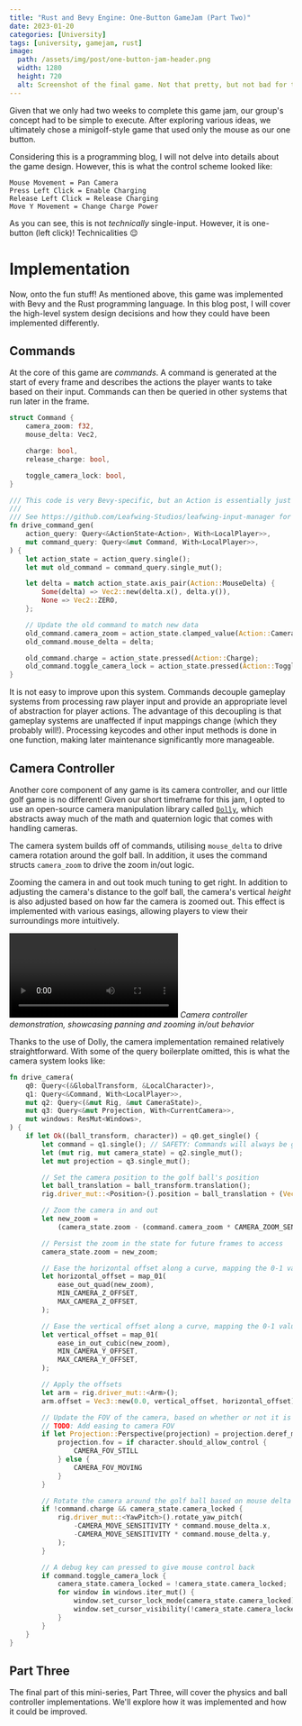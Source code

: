 ```yaml
---
title: "Rust and Bevy Engine: One-Button GameJam (Part Two)"
date: 2023-01-20
categories: [University]
tags: [university, gamejam, rust]
image:
  path: /assets/img/post/one-button-jam-header.png
  width: 1280
  height: 720
  alt: Screenshot of the final game. Not that pretty, but not bad for two weeks of work!
---
```


Given that we only had two weeks to complete this game jam, our group's concept had to be simple to execute. After exploring various ideas, we ultimately chose a minigolf-style game that used only the mouse as our one button.

Considering this is a programming blog, I will not delve into details about the game design. However, this is what the control scheme looked like:

```
Mouse Movement = Pan Camera
Press Left Click = Enable Charging
Release Left Click = Release Charging
Move Y Movement = Change Charge Power
```

As you can see, this is not *technically* single-input. However, it is one-button (left click)! Technicalities 😌

# Implementation

Now, onto the fun stuff! As mentioned above, this game was implemented with Bevy and the Rust programming language. In this blog post, I will cover the high-level system design decisions and how they could have been implemented differently.

## Commands

At the core of this game are *commands*. A command is generated at the start of every frame and describes the actions the player wants to take based on their input. Commands can then be queried in other systems that run later in the frame.

```rust
struct Command {
    camera_zoom: f32,
    mouse_delta: Vec2,

    charge: bool,
    release_charge: bool,

    toggle_camera_lock: bool,
}

/// This code is very Bevy-specific, but an Action is essentially just an input, using the Leafwing Input Manager library.
///
/// See https://github.com/Leafwing-Studios/leafwing-input-manager for more info.
fn drive_command_gen(
    action_query: Query<&ActionState<Action>, With<LocalPlayer>>,
    mut command_query: Query<&mut Command, With<LocalPlayer>>,
) {
    let action_state = action_query.single();
    let mut old_command = command_query.single_mut();

    let delta = match action_state.axis_pair(Action::MouseDelta) {
        Some(delta) => Vec2::new(delta.x(), delta.y()),
        None => Vec2::ZERO,
    };

    // Update the old command to match new data
    old_command.camera_zoom = action_state.clamped_value(Action::CameraZoom);
    old_command.mouse_delta = delta;

    old_command.charge = action_state.pressed(Action::Charge);
    old_command.toggle_camera_lock = action_state.pressed(Action::ToggleCameraLock);
}
```

It is not easy to improve upon this system. Commands decouple gameplay systems from processing raw player input and provide an appropriate level of abstraction for player actions. The advantage of this decoupling is that gameplay systems are unaffected if input mappings change (which they probably will!). Processing keycodes and other input methods is done in one function, making later maintenance significantly more manageable.

## Camera Controller

Another core component of any game is its camera controller, and our little golf game is no different! Given our short timeframe for this jam, I opted to use an open-source camera manipulation library called [`Dolly`](https://github.com/h3r2tic/dolly), which abstracts away much of the math and quaternion logic that comes with handling cameras.

The camera system builds off of commands, utilising `mouse_delta` to drive camera rotation around the golf ball. In addition, it uses the command structs `camera_zoom` to drive the zoom in/out logic.

Zooming the camera in and out took much tuning to get right. In addition to adjusting the camera's distance to the golf ball, the camera's vertical *height* is also adjusted based on how far the camera is zoomed out. This effect is implemented with various easings, allowing players to view their surroundings more intuitively.

![](/assets/video/one-button-jam-camera-demo.mp4)
_Camera controller demonstration, showcasing panning and zooming in/out behavior_

Thanks to the use of Dolly, the camera implementation remained relatively straightforward. With some of the query boilerplate omitted, this is what the camera system looks like:

```rust
fn drive_camera(
    q0: Query<(&GlobalTransform, &LocalCharacter)>,
    q1: Query<&Command, With<LocalPlayer>>,
    mut q2: Query<(&mut Rig, &mut CameraState)>,
    mut q3: Query<&mut Projection, With<CurrentCamera>>,
    mut windows: ResMut<Windows>,
) {
    if let Ok((ball_transform, character)) = q0.get_single() {
        let command = q1.single(); // SAFETY: Commands will always be generating if we have a character
        let (mut rig, mut camera_state) = q2.single_mut();
        let mut projection = q3.single_mut();

        // Set the camera position to the golf ball's position
        let ball_translation = ball_transform.translation();
        rig.driver_mut::<Position>().position = ball_translation + (Vec3::Y * 0.5);

        // Zoom the camera in and out
        let new_zoom =
            (camera_state.zoom - (command.camera_zoom * CAMERA_ZOOM_SENSITIVITY)).clamp(0.0, 1.0);

        // Persist the zoom in the state for future frames to access
        camera_state.zoom = new_zoom;

        // Ease the horizontal offset along a curve, mapping the 0-1 value to the min and max horizontal offsets
        let horizontal_offset = map_01(
            ease_out_quad(new_zoom),
            MIN_CAMERA_Z_OFFSET,
            MAX_CAMERA_Z_OFFSET,
        );

        // Ease the vertical offset along a curve, mapping the 0-1 value to the min and max vertical offsets
        let vertical_offset = map_01(
            ease_in_out_cubic(new_zoom),
            MIN_CAMERA_Y_OFFSET,
            MAX_CAMERA_Y_OFFSET,
        );

        // Apply the offsets
        let arm = rig.driver_mut::<Arm>();
        arm.offset = Vec3::new(0.0, vertical_offset, horizontal_offset);

        // Update the FOV of the camera, based on whether or not it is moving
        // TODO: Add easing to camera FOV
        if let Projection::Perspective(projection) = projection.deref_mut() {
            projection.fov = if character.should_allow_control {
                CAMERA_FOV_STILL
            } else {
                CAMERA_FOV_MOVING
            }
        }

        // Rotate the camera around the golf ball based on mouse delta
        if !command.charge && camera_state.camera_locked {
            rig.driver_mut::<YawPitch>().rotate_yaw_pitch(
                -CAMERA_MOVE_SENSITIVITY * command.mouse_delta.x,
                -CAMERA_MOVE_SENSITIVITY * command.mouse_delta.y,
            );
        }

        // A debug key can pressed to give mouse control back
        if command.toggle_camera_lock {
            camera_state.camera_locked = !camera_state.camera_locked;
            for window in windows.iter_mut() {
                window.set_cursor_lock_mode(camera_state.camera_locked);
                window.set_cursor_visibility(!camera_state.camera_locked);
            }
        }
    }
}   
```

## Part Three

The final part of this mini-series, Part Three, will cover the physics and ball controller implementations. We'll explore how it was implemented and how it could be improved.
